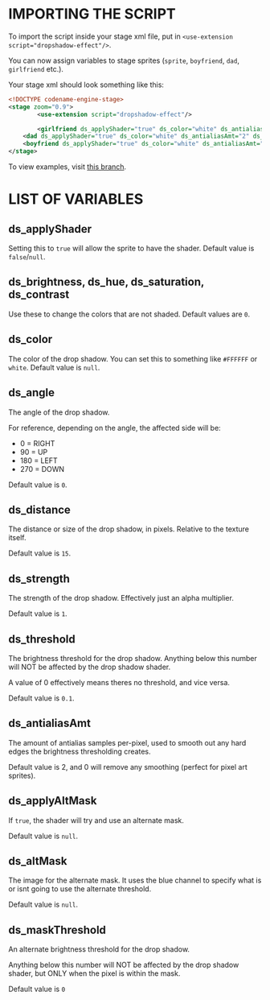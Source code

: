 # IMPORTING THE SCRIPT

To import the script inside your stage xml file, put in `<use-extension script="dropshadow-effect"/>`.

You can now assign variables to stage sprites (`sprite`, `boyfriend`, `dad`, `girlfriend` etc.).

Your stage xml should look something like this:

```xml
<!DOCTYPE codename-engine-stage>
<stage zoom="0.9">
        <use-extension script="dropshadow-effect"/>

        <girlfriend ds_applyShader="true" ds_color="white" ds_antialiasAmt="2" ds_angle="90" />
	<dad ds_applyShader="true" ds_color="white" ds_antialiasAmt="2" ds_angle="90" />
	<boyfriend ds_applyShader="true" ds_color="white" ds_antialiasAmt="2" ds_angle="90" />
</stage>
```

To view examples, visit [this branch](https://github.com/maplesyruppppppp/cne-dropShadow/tree/examples).

# LIST OF VARIABLES

## <syntax lang="xml">ds_applyShader</syntax>

Setting this to `true` will allow the sprite to have the shader. Default value is `false`/`null`.

## <syntax lang="xml">ds_brightness</syntax>, <syntax lang="xml">ds_hue</syntax>, <syntax lang="xml">ds_saturation</syntax>, <syntax lang="xml">ds_contrast</syntax>

Use these to change the colors that are not shaded. Default values are `0`.

## <syntax lang="xml">ds_color</syntax>

The color of the drop shadow. You can set this to something like `#FFFFFF` or `white`. Default value is `null`.

## <syntax lang="xml">ds_angle</syntax>

The angle of the drop shadow.

For reference, depending on the angle, the affected side will be:

- 0 = RIGHT
- 90 = UP
- 180 = LEFT
- 270 = DOWN

Default value is `0`.

## <syntax lang="xml">ds_distance</syntax>

The distance or size of the drop shadow, in pixels. Relative to the texture itself.

Default value is `15`.

## <syntax lang="xml">ds_strength</syntax>

The strength of the drop shadow. Effectively just an alpha multiplier.

Default value is `1`.

## <syntax lang="xml">ds_threshold</syntax>

The brightness threshold for the drop shadow. Anything below this number will NOT be affected by the drop shadow shader.

A value of 0 effectively means theres no threshold, and vice versa.

Default value is `0.1`.

## <syntax lang="xml">ds_antialiasAmt</syntax>

The amount of antialias samples per-pixel, used to smooth out any hard edges the brightness thresholding creates.
        
Default value is 2, and 0 will remove any smoothing (perfect for pixel art sprites).

## <syntax lang="xml">ds_applyAltMask</syntax>

If `true`, the shader will try and use an alternate mask.

Default value is `null`.

## <syntax lang="xml">ds_altMask</syntax>

The image for the alternate mask. It uses the blue channel to specify what is or isnt going to use the alternate threshold.

Default value is `null`.

## <syntax lang="xml">ds_maskThreshold</syntax>

An alternate brightness threshold for the drop shadow.

Anything below this number will NOT be affected by the drop shadow shader, but ONLY when the pixel is within the mask.

Default value is `0`

